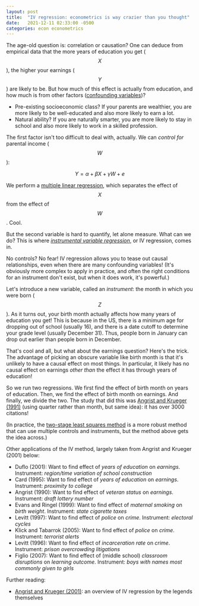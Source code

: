 ```yaml
---
layout: post
title:  "IV regression: econometrics is way crazier than you thought"
date:   2021-12-11 02:33:00 -0500
categories: econ econometrics
---
```


The age-old question is: correlation or causation? One can deduce from empirical data that the more years of education you get ($$X$$), the higher your earnings ($$Y$$) are likely to be. But how much of this effect is actually from education, and how much is from other factors ([confounding variables](https://en.wikipedia.org/wiki/Confounding))?
* Pre-existing socioeconomic class? If your parents are wealthier, you are more likely to be well-educated and also more likely to earn a lot.
* Natural ability? If you are naturally smarter, you are more likely to stay in school and also more likely to work in a skilled profession.

The first factor isn't too difficult to deal with, actually. We can *control for* parental income ($$W$$):

$$Y = \alpha + \beta X + \gamma W + e$$

We perform a [multiple linear regression](https://en.wikipedia.org/wiki/Linear_regression), which separates the effect of $$X$$ from the effect of $$W$$. Cool.

But the second variable is hard to quantify, let alone measure. What can we do? This is where [*instrumental variable regression*](https://en.wikipedia.org/wiki/Instrumental_variables_estimation), or IV regression, comes in.

No controls? No fear! IV regression allows you to tease out causal relationships, even when there are many confounding variables! (It's obviously more complex to apply in practice, and often the right conditions for an instrument don't exist, but when it does work, it's powerful.)

Let's introduce a new variable, called an *instrument*: the month in which you were born ($$Z$$). As it turns out, your birth month actually affects how many years of education you get! This is because in the US, there is a minimum age for dropping out of school (usually 16), and there is a date cutoff to determine your grade level (usually December 31). Thus, people born in January can drop out earlier than people born in December.

That's cool and all, but what about the earnings question? Here's the trick. The advantage of picking an obscure variable like birth month is that it's unlikely to have a causal effect on most things. In particular, it likely has no causal effect on earnings *other than* the effect it has through years of education!

So we run two regressions. We first find the effect of birth month on years of education. Then, we find the effect of birth month on earnings. And finally, we divide the two. The study that did this was [Angrist and Krueger (1991)](https://academic.oup.com/qje/article-abstract/106/4/979/1873496) (using quarter rather than month, but same idea): it has over 3000 citations!

(In practice, the [two-stage least squares method](https://en.wikipedia.org/wiki/Instrumental_variables_estimation#Interpretation_as_two-stage_least_squares) is a more robust method that can use multiple controls and instruments, but the method above gets the idea across.)

Other applications of the IV method, largely taken from Angrist and Krueger (2001) below:
* Duflo (2001): Want to find effect of *years of education* on *earnings*. Instrument: *region/time variation of school construction*
* Card (1995): Want to find effect of *years of education* on *earnings*. Instrument: *proximity to college*
* Angrist (1990): Want to find effect of *veteran status* on *earnings*. Instrument: *draft lottery number*
* Evans and Ringel (1999): Want to find effect of *maternal smoking* on *birth weight*. Instrument: *state cigarette taxes*
* Levitt (1997): Want to find effect of *police* on *crime*. Instrument: *electoral cycles*
* Klick and Tabarrok (2005): Want to find effect of *police* on *crime*. Instrument: *terrorist alerts*
* Levitt (1996): Want to find effect of *incarceration rate* on *crime*. Instrument: *prison overcrowding litigations*
* Figlio (2007): Want to find effect of (middle school) *classroom disruptions* on *learning outcome*. Instrument: *boys with names most commonly given to girls*

Further reading:
* [Angrist and Krueger (2001)](https://economics.mit.edu/files/18): an overview of IV regression by the legends themselves
